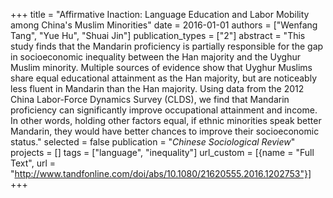 +++
title = "Affirmative Inaction: Language Education and Labor Mobility among China's Muslim Minorities"
date = 2016-01-01
authors = ["Wenfang Tang", "Yue Hu", "Shuai Jin"]
publication_types = ["2"]
abstract = "This study finds that the Mandarin proficiency is partially responsible for the gap in socioeconomic inequality between the Han majority and the Uyghur Muslim minority. Multiple sources of evidence show that Uyghur Muslims share equal educational attainment as the Han majority, but are noticeably less fluent in Mandarin than the Han majority. Using data from the 2012 China Labor-Force Dynamics Survey (CLDS), we find that Mandarin proficiency can significantly improve occupational attainment and income. In other words, holding other factors equal, if ethnic minorities speak better Mandarin, they would have better chances to improve their socioeconomic status."
selected = false
publication = "*Chinese Sociological Review*"
projects = []
tags = ["language", "inequality"]
url_custom = [{name = "Full Text", url = "http://www.tandfonline.com/doi/abs/10.1080/21620555.2016.1202753"}]
+++

